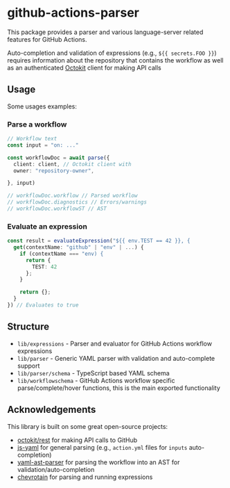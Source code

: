 # github-actions-parser

This package provides a parser and various language-server related features for GitHub Actions.

Auto-completion and validation of expressions (e.g., `${{ secrets.FOO }}`) requires information about the repository that contains the workflow as well as an authenticated [Octokit](https://octokit.github.io/rest.js/v18/) client for making API calls

## Usage

Some usages examples:

### Parse a workflow

```ts
// Workflow text
const input = "on: ..."

const workflowDoc = await parse({
  client: client, // Octokit client with
  owner: "repository-owner",

}, input)

// workflowDoc.workflow // Parsed workflow
// workflowDoc.diagnostics // Errors/warnings
// workflowDoc.workflowST // AST
```

### Evaluate an expression

```ts
const result = evaluateExpression("${{ env.TEST == 42 }}, {
  get(contextName: "github" | "env" | ...) {
    if (contextName === "env) {
      return {
        TEST: 42
      };
    }

    return {};
  }
}) // Evaluates to true
```

## Structure

- `lib/expressions` - Parser and evaluator for GitHub Actions workflow expressions
- `lib/parser` - Generic YAML parser with validation and auto-complete support
- `lib/parser/schema` - TypeScript based YAML schema
- `lib/workflowschema` - GitHub Actions workflow specific parse/complete/hover functions, this is the main exported functionality

## Acknowledgements

This library is built on some great open-source projects:

- [octokit/rest](https://octokit.github.io/rest.js/v18/) for making API calls to GitHub
- [js-yaml](https://github.com/nodeca/js-yaml) for general parsing (e.g., `action.yml` files for `inputs` auto-completion)
-  [yaml-ast-parser](https://github.com/mulesoft-labs/yaml-ast-parser) for parsing the workflow into an AST for validation/auto-completion
- [chevrotain](https://github.com/SAP/chevrotain) for parsing and running expressions
